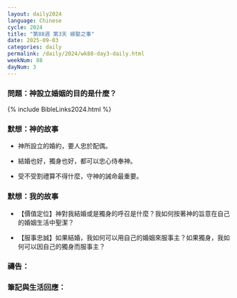 ```yaml
---
layout: daily2024
language: Chinese
cycle: 2024
title: "第88週 第3天 嫁娶之事"
date: 2025-09-03
categories: daily
permalink: /daily/2024/wk88-day3-daily.html
weekNum: 88
dayNum: 3
---
```


### 問題：神設立婚姻的目的是什麼？

{% include BibleLinks2024.html %}

### 默想：神的故事 
+ 神所設立的婚約，要人忠於配偶。

+ 結婚也好，獨身也好，都可以忠心侍奉神。

+ 受不受割禮算不得什麼，守神的誡命最重要。

### 默想：我的故事
+ 【價值定位】神對我結婚或是獨身的呼召是什麼？我如何按著神的旨意在自己的婚姻生活中聖潔？

+ 【服事忠誠】如果結婚，我如何可以用自己的婚姻來服事主？如果獨身，我如何可以因自己的獨身而服事主？

### 禱告：

### 筆記與生活回應：

